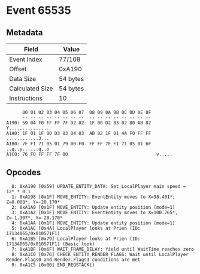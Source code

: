 # Event 65535

## Metadata

| Field           | Value    |
|-----------------|----------|
| Event Index     | 77/108   |
| Offset          | 0xA190   |
| Data Size       | 54 bytes |
| Calculated Size | 54 bytes |
| Instructions    | 10       |

```
      00 01 02 03 04 05 06 07  08 09 0A 0B 0C 0D 0E 0F
      -- -- -- -- -- -- -- --  -- -- -- -- -- -- -- --
A190: 59 04 F0 FF FF 7F D2 82  1F 00 D2 83 02 80 AB 82  Y...............
A1A0: 1F 01 1F 00 D3 83 D4 83  AB 82 1F 01 4A F0 FF FF  ............J...
A1B0: 7F F1 71 05 01 79 00 F0  FF FF 7F F1 71 05 01 6F  ..q..y......q..o
A1C0: 76 F0 FF FF 7F 00                                 v.....          
```

## Opcodes

```
  0: 0xA190 [0x59] UPDATE_ENTITY_DATA: Set LocalPlayer main speed = 12* * 0.1
  1: 0xA198 [0x1F] MOVE_ENTITY: EventEntity moves to X=98.401*, Z=0.000*, Y=-20.170*
  2: 0xA1A0 [0x1F] MOVE_ENTITY: Update entity position (mode=1)
  3: 0xA1A2 [0x1F] MOVE_ENTITY: EventEntity moves to X=100.765*, Z=-1.307*, Y=-20.170*
  4: 0xA1AA [0x1F] MOVE_ENTITY: Update entity position (mode=1)
  5: 0xA1AC [0x4A] LocalPlayer looks at Prien (ID: 17134065/0x010571F1)
  6: 0xA1B5 [0x79] LocalPlayer looks at Prien (ID: 17134065/0x010571F1) (Basic look)
  7: 0xA1BF [0x6F] WAIT_FRAME_DELAY: Yield until WaitTime reaches zero
  8: 0xA1C0 [0x76] CHECK_ENTITY_RENDER_FLAGS: Wait until LocalPlayer Render.Flags0 and Render.Flags3 conditions are met
  9: 0xA1C5 [0x00] END_REQSTACK()
```
